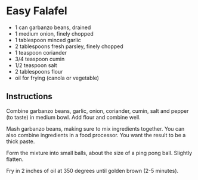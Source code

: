 # Easy Falafel

- 1 can garbanzo beans, drained
- 1 medium onion, finely chopped
- 1 tablespoon minced garlic
- 2 tablespoons fresh parsley, finely chopped
- 1 teaspoon coriander
- 3/4 teaspoon cumin
- 1/2 teaspoon salt
- 2 tablespoons flour
- oil for frying (canola or vegetable)

## Instructions

Combine garbanzo beans, garlic, onion, coriander, cumin, salt and pepper (to taste) in medium bowl. Add flour and combine well.

Mash garbanzo beans, making sure to mix ingredients together. You can also combine ingredients in a food processor. You want the result to be a thick paste. 

Form the mixture into small balls, about the size of a ping pong ball. Slightly flatten.

Fry in 2 inches of oil at 350 degrees until golden brown (2-5 minutes).